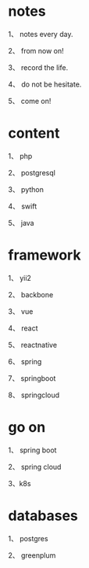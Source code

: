 # notes

1、 notes every day.

2、 from now on!

3、 record the life.

4、 do not be hesitate.

5、 come on!

# content

1、 php

2、 postgresql

3、 python

4、 swift

5、 java

# framework

1、 yii2

2、 backbone

3、 vue

4、 react

5、 reactnative

6、 spring

7、 springboot

8、 springcloud

# go on

1、 spring boot

2、 spring cloud

3、k8s

# databases

1、 postgres

2、 greenplum

